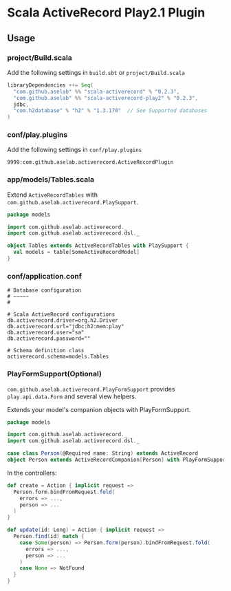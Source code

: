 # Scala ActiveRecord Play2.1 Plugin

## Usage

### project/Build.scala

Add the following settings in `build.sbt` or `project/Build.scala`

```scala
libraryDependencies ++= Seq(
  "com.github.aselab" %% "scala-activerecord" % "0.2.3",
  "com.github.aselab" %% "scala-activerecord-play2" % "0.2.3",
  jdbc,
  "com.h2database" % "h2" % "1.3.170"  // See Supported databases
)
```

### conf/play.plugins

Add the following settings in `conf/play.plugins`

```
9999:com.github.aselab.activerecord.ActiveRecordPlugin
```

### app/models/Tables.scala

Extend `ActiveRecordTables` with `com.github.aselab.activerecord.PlaySupport`.

```scala
package models

import com.github.aselab.activerecord._
import com.github.aselab.activerecord.dsl._

object Tables extends ActiveRecordTables with PlaySupport {
  val models = table[SomeActiveRecordModel]
}
```

### conf/application.conf

```
# Database configuration
# ~~~~~ 
#

# Scala ActiveRecord configurations
db.activerecord.driver=org.h2.Driver
db.activerecord.url="jdbc:h2:mem:play"
db.activerecord.user="sa"
db.activerecord.password=""

# Schema definition class
activerecord.schema=models.Tables
```

### PlayFormSupport(Optional)

`com.github.aselab.activerecord.PlayFormSupport` provides `play.api.data.Form` and several view helpers.

Extends your model's companion objects with PlayFormSupport.

```scala
package models

import com.github.aselab.activerecord._
import com.github.aselab.activerecord.dsl._

case class Person(@Required name: String) extends ActiveRecord
object Person extends ActiveRecordCompanion[Person] with PlayFormSupport[Person]
```

In the controllers:

```scala
def create = Action { implicit request =>
  Person.form.bindFromRequest.fold(
    errors => ...,
    person => ...
  )
}

def update(id: Long) = Action { implicit request =>
  Person.find(id) match {
    case Some(person) => Person.form(person).bindFromRequest.fold(
      errors => ...,
      person => ...
    )
    case None => NotFound
  }
}
```
